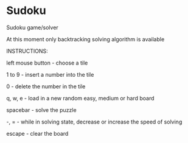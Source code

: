 # Sudoku

Sudoku game/solver

At this moment only backtracking solving algorithm is available

INSTRUCTIONS:

left mouse button - choose a tile

1 to 9 - insert a number into the tile

0 - delete the number in the tile

q, w, e - load in a new random easy, medium or hard board

spacebar - solve the puzzle

  -, = - while in solving state, decrease or increase the speed of solving
  
escape - clear the board
